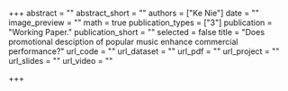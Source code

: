 +++
abstract = ""
abstract_short = ""
authors = ["Ke Nie"]
date = ""
image_preview = ""
math = true
publication_types = ["3"]
publication = "Working Paper."
publication_short = ""
selected = false
title = "Does promotional desciption of popular music enhance commercial performance?"
url_code = ""
url_dataset = ""
url_pdf = ""
url_project = ""
url_slides = ""
url_video = ""

+++
